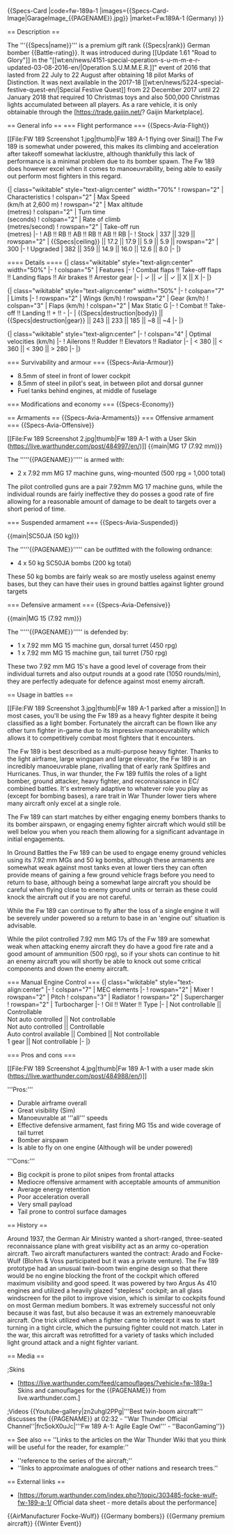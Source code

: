{{Specs-Card
|code=fw-189a-1
|images={{Specs-Card-Image|GarageImage_{{PAGENAME}}.jpg}}
|market=Fw.189A-1 (Germany)
}}

== Description ==
<!-- ''In the description, the first part should be about the history of and the creation and combat usage of the aircraft, as well as its key features. In the second part, tell the reader about the aircraft in the game. Insert a screenshot of the vehicle, so that if the novice player does not remember the vehicle by name, he will immediately understand what kind of vehicle the article is talking about.'' -->
The '''{{Specs|name}}''' is a premium gift rank {{Specs|rank}} German bomber {{Battle-rating}}. It was introduced during [[Update 1.61 "Road to Glory"]] in the "[[wt:en/news/4151-special-operation-s-u-m-m-e-r-updated-03-08-2016-en/|Operation S.U.M.M.E.R.]]" event of 2016 that lasted from 22 July to 22 August after obtaining 18 pilot Marks of Distinction. It was next available in the 2017-18 [[wt:en/news/5224-special-festive-quest-en/|Special Festive Quest]] from 22 December 2017 until 22 January 2018 that required 10 Christmas toys and also 500,000 Christmas lights accumulated between all players. As a rare vehicle, it is only obtainable through the [https://trade.gaijin.net/? Gaijin Marketplace].

== General info ==
=== Flight performance ===
{{Specs-Avia-Flight}}
<!-- ''Describe how the aircraft behaves in the air. Speed, manoeuvrability, acceleration and allowable loads - these are the most important characteristics of the vehicle.'' -->
[[File:FW 189 Screenshot 1.jpg|thumb|Fw 189 A-1 flying over Sinai]]
The Fw 189 is somewhat under powered, this makes its climbing and acceleration after takeoff somewhat lacklustre, although thankfully this lack of performance is a minimal problem due to its bomber spawn. The Fw 189 does however excel when it comes to manoeuvrability, being able to easily out perform most fighters in this regard.

{| class="wikitable" style="text-align:center" width="70%"
! rowspan="2" | Characteristics
! colspan="2" | Max Speed<br>(km/h at 2,600 m)
! rowspan="2" | Max altitude<br>(metres)
! colspan="2" | Turn time<br>(seconds)
! colspan="2" | Rate of climb<br>(metres/second)
! rowspan="2" | Take-off run<br>(metres)
|-
! AB !! RB !! AB !! RB !! AB !! RB
|-
! Stock
| 337 || 329 || rowspan="2" | {{Specs|ceiling}} || 17.2 || 17.9 || 5.9 || 5.9 || rowspan="2" | 300
|-
! Upgraded
| 382 || 359 || 14.9 || 16.0 || 12.6 || 8.0
|-
|}

==== Details ====
{| class="wikitable" style="text-align:center" width="50%"
|-
! colspan="5" | Features
|-
! Combat flaps !! Take-off flaps !! Landing flaps !! Air brakes !! Arrestor gear
|-
| ✓ || ✓ || ✓ || X || X     <!-- ✓ -->
|-
|}

{| class="wikitable" style="text-align:center" width="50%"
|-
! colspan="7" | Limits
|-
! rowspan="2" | Wings (km/h)
! rowspan="2" | Gear (km/h)
! colspan="3" | Flaps (km/h)
! colspan="2" | Max Static G
|-
! Combat !! Take-off !! Landing !! + !! -
|-
| {{Specs|destruction|body}} || {{Specs|destruction|gear}} || 243 || 233 || 185 || ~8 || ~4
|-
|}

{| class="wikitable" style="text-align:center"
|-
! colspan="4" | Optimal velocities (km/h)
|-
! Ailerons !! Rudder !! Elevators !! Radiator
|-
| < 380 || < 360 || < 390 || > 280
|-
|}

=== Survivability and armour ===
{{Specs-Avia-Armour}}
<!-- ''Examine the survivability of the aircraft. Note how vulnerable the structure is and how secure the pilot is, whether the fuel tanks are armoured, etc. Describe the armour, if there is any, and also mention the vulnerability of other critical aircraft systems.'' -->

* 8.5mm of steel in front of lower cockpit
* 8.5mm of steel in pilot's seat, in between pilot and dorsal gunner
* Fuel tanks behind engines, at middle of fuselage

=== Modifications and economy ===
{{Specs-Economy}}

== Armaments ==
{{Specs-Avia-Armaments}}
=== Offensive armament ===
{{Specs-Avia-Offensive}}
<!-- ''Describe the offensive armament of the aircraft, if any. Describe how effective the cannons and machine guns are in a battle, and also what belts or drums are better to use. If there is no offensive weaponry, delete this subsection.'' -->
[[File:Fw 189 Screenshot 2.jpg|thumb|Fw 189 A-1 with a User Skin (https://live.warthunder.com/post/484997/en/)]]
{{main|MG 17 (7.92 mm)}}

The '''''{{PAGENAME}}''''' is armed with:

* 2 x 7.92 mm MG 17 machine guns, wing-mounted (500 rpg = 1,000 total)

The pilot controlled guns are a pair 7.92mm MG 17 machine guns, while the individual rounds are fairly ineffective they do posses a good rate of fire allowing for a reasonable amount of damage to be dealt to targets over a short period of time.

=== Suspended armament ===
{{Specs-Avia-Suspended}}
<!-- ''Describe the aircraft's suspended armament: additional cannons under the wings, bombs, rockets and torpedoes. This section is especially important for bombers and attackers. If there is no suspended weaponry remove this subsection.'' -->
{{main|SC50JA (50 kg)}}

The '''''{{PAGENAME}}''''' can be outfitted with the following ordnance:

* 4 x 50 kg SC50JA bombs (200 kg total)

These 50 kg bombs are fairly weak so are mostly useless against enemy bases, but they can have their uses in ground battles against lighter ground targets

=== Defensive armament ===
{{Specs-Avia-Defensive}}
<!-- ''Defensive armament with turret machine guns or cannons, crewed by gunners. Examine the number of gunners and what belts or drums are better to use. If defensive weaponry is not available, remove this subsection.'' -->
{{main|MG 15 (7.92 mm)}}

The '''''{{PAGENAME}}''''' is defended by:

* 1 x 7.92 mm MG 15 machine gun, dorsal turret (450 rpg)
* 1 x 7.92 mm MG 15 machine gun, tail turret (750 rpg)

These two 7.92 mm MG 15's have a good level of coverage from their individual turrets and also output rounds at a good rate (1050 rounds/min), they are perfectly adequate for defence against most enemy aircraft.

== Usage in battles ==
<!-- ''Describe the tactics of playing in the aircraft, the features of using aircraft in a team and advice on tactics. Refrain from creating a "guide" - do not impose a single point of view, but instead, give the reader food for thought. Examine the most dangerous enemies and give recommendations on fighting them. If necessary, note the specifics of the game in different modes (AB, RB, SB).'' -->
[[File:FW 189 Screenshot 3.jpg|thumb|Fw 189 A-1 parked after a mission]]
In most cases, you'll be using the Fw 189 as a heavy fighter despite it being classified as a light bomber. Fortunately the aircraft can be flown like any other turn fighter in-game due to its impressive manoeuvrability which allows it to competitively combat most fighters that it encounters.

The Fw 189 is best described as a multi-purpose heavy fighter. Thanks to the light airframe, large wingspan and large elevator, the Fw 189 is an incredibly manoeuvrable plane, rivalling that of early rank Spitfires and Hurricanes. Thus, in war thunder, the Fw 189 fulfils the roles of a light bomber, ground attacker, heavy fighter, and reconnaissance in EC/ combined battles. It's extremely adaptive to whatever role you play as (except for bombing bases), a rare trait in War Thunder lower tiers where many aircraft only excel at a single role.

The Fw 189 can start matches by either engaging enemy bombers thanks to its bomber airspawn, or engaging enemy fighter aircraft which would still be well below you when you reach them allowing for a significant advantage in initial engagements.

In Ground Battles the Fw 189 can be used to engage enemy ground vehicles using its 7.92 mm MGs and 50 kg bombs, although these armaments are somewhat weak against most tanks even at lower tiers they can often provide means of gaining a few ground vehicle frags before you need to return to base, although being a somewhat large aircraft you should be careful when flying close to enemy ground units or terrain as these could knock the aircraft out if you are not careful.

While the Fw 189 can continue to fly after the loss of a single engine it will be severely under powered so a return to base in an 'engine out' situation is advisable.

While the pilot controlled 7.92 mm MG 17s of the Fw 189 are somewhat weak when attacking enemy aircraft they do have a good fire rate and a good amount of ammunition (500 rpg), so if your shots can continue to hit an enemy aircraft you will shortly be able to knock out some critical components and down the enemy aircraft.

=== Manual Engine Control ===
{| class="wikitable" style="text-align:center"
|-
! colspan="7" | MEC elements
|-
! rowspan="2" | Mixer
! rowspan="2" | Pitch
! colspan="3" | Radiator
! rowspan="2" | Supercharger
! rowspan="2" | Turbocharger
|-
! Oil !! Water !! Type
|-
| Not controllable || Controllable<br>Not auto controlled || Not controllable<br>Not auto controlled || Controllable<br>Auto control available || Combined || Not controllable<br>1 gear || Not controllable
|-
|}

=== Pros and cons ===
<!-- ''Summarise and briefly evaluate the vehicle in terms of its characteristics and combat effectiveness. Mark its pros and cons in the bulleted list. Try not to use more than 6 points for each of the characteristics. Avoid using categorical definitions such as "bad", "good" and the like - use substitutions with softer forms such as "inadequate" and "effective".'' -->
[[File:FW 189 Screenshot 4.jpg|thumb|Fw 189 A-1 with a user made skin (https://live.warthunder.com/post/484988/en/)]]

'''Pros:'''

* Durable airframe overall
* Great visibility (Sim)
* Manoeuvrable at '''all''' speeds
* Effective defensive armament, fast firing MG 15s and wide coverage of tail turret
* Bomber airspawn
* Is able to fly on one engine (Although will be under powered)

'''Cons:'''

* Big cockpit is prone to pilot snipes from frontal attacks
* Mediocre offensive armament with acceptable amounts of ammunition
* Average energy retention
* Poor acceleration overall
* Very small payload
* Tail prone to control surface damages

== History ==
<!-- ''Describe the history of the creation and combat usage of the aircraft in more detail than in the introduction. If the historical reference turns out to be too long, take it to a separate article, taking a link to the article about the vehicle and adding a block "/History" (example: <nowiki>https://wiki.warthunder.com/(Vehicle-name)/History</nowiki>) and add a link to it here using the <code>main</code> template. Be sure to reference text and sources by using <code><nowiki><ref></ref></nowiki></code>, as well as adding them at the end of the article with <code><nowiki><references /></nowiki></code>. This section may also include the vehicle's dev blog entry (if applicable) and the in-game encyclopedia description (under <code><nowiki>=== In-game description ===</nowiki></code>, also if applicable).'' -->
Around 1937, the German Air Ministry wanted a short-ranged, three-seated reconnaissance plane with great visibility act as an army co-operation aircraft. Two aircraft manufacturers wanted the contract: Arado and Focke-Wulf (Blohm & Voss participated but it was a private venture). The Fw 189 prototype had an unusual twin-boom twin engine design so that there would be no engine blocking the front of the cockpit which offered maximum visibility and good speed. It was powered by two Argus As 410 engines and utilized a heavily glazed "stepless" cockpit; an all glass windscreen for the pilot to improve vision, which is similar to cockpits found on most German medium bombers. It was extremely successful not only because it was fast, but also because it was an extremely manoeuvrable aircraft. One trick utilized when a fighter came to intercept it was to start turning in a tight circle, which the pursuing fighter could not match. Later in the war, this aircraft was retrofitted for a variety of tasks which included light ground attack and a night fighter variant.

== Media ==
<!-- ''Excellent additions to the article would be video guides, screenshots from the game, and photos.'' -->

;Skins
* [https://live.warthunder.com/feed/camouflages/?vehicle=fw-189a-1 Skins and camouflages for the {{PAGENAME}} from live.warthunder.com.]

;Videos
{{Youtube-gallery|zn2uhgI2PPg|'''Best twin-boom aircraft''' discusses the {{PAGENAME}} at 02:32 - ''War Thunder Official Channel''|frc5okX0uJc|'''Fw 189 A-1: Agile Eagle Owl''' - ''BaconGaming''}}

== See also ==
''Links to the articles on the War Thunder Wiki that you think will be useful for the reader, for example:''
* ''reference to the series of the aircraft;''
* ''links to approximate analogues of other nations and research trees.''

== External links ==
<!-- ''Paste links to sources and external resources, such as:''
* ''topic on the official game forum;''
* ''other literature.'' -->

* [https://forum.warthunder.com/index.php?/topic/303485-focke-wulf-fw-189-a-1/ Official data sheet - more details about the performance]

{{AirManufacturer Focke-Wulf}}
{{Germany bombers}}
{{Germany premium aircraft}}
{{Winter Event}}